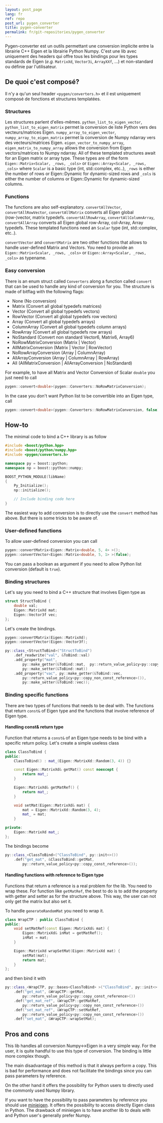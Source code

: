 ```yaml
---
layout: post_page
lang: fr
ref: repo
post_url: pygen_converter
title: pygen-converter
permalink: fr/git-repositories/pygen_converter
---
```


Pygen-converter est un outils permettant une conversion implicite entre la librairie C++ Eigen et la librairie Python Numpy.
C'est une lib avec uniquement des headers qui offre tous les bindings pour les types standards de Eigen (*e.g.* `MatrixXd`, `Vector3i`, `ArrayXXf`, ...) et non-standard ou définie par l'utilisateur.
<!--more-->

## De quoi c'est composé?
Il n'y a qu'un seul header `<pygen/converters.h>` et il est uniquement composé de fonctions et structures templatées.

### Structures
Les structures parlent d'elles-mêmes.
`python_list_to_eigen_vector`, `python_list_to_eigen_matrix` permet la conversion de liste Python vers des vecteurs/matrices Eigen.
`numpy_array_to_eigen_vector`, `numpy_array_to_eigen_matrix` permet la conversion de Numpy ndarray vers des vecteurs/matrices Eigen.
`eigen_vector_to_numpy_array`, `eigen_matrix_to_numpy_array` allows the conversion from Eigen vectors/matrices to Numpy ndarray.
All of these templated structures await for an Eigen matrix or array type. 
These types are of the form `Eigen::Matrix<Scalar, _rows, _cols>` or `Eigen::Array<Scalar, _rows, _cols>` where `Scalar` is a basic type (int, std::complex<float>, etc..), `_rows` is either the number of rows or Eigen::Dynamic for dynamic-sized rows and `_cols` is either the number of columns or Eigen::Dynamic for dynamic-sized columns.

### Functions
The functions are also self-explanatory. 
`convertAllVector`, `convertAllRowVector`, `convertAllMatrix` converts all Eigen global (row-)vector, matrix typedefs.
`convertAllRowArray`, `convertAllColumnArray`, `convertAllArray` converts all Eigen global row-Array, col-Array, Array typedefs.
These templated functions need an `Scalar` type (int, std::complex<float>, etc..).

`convertVector` and `convertMatrix` are two other functions that allows to handle user-defined Matrix and Vectors.
You need to provide an `Eigen::Matrix<Scalar, _rows, _cols>` or `Eigen::Array<Scalar, _rows, _cols>` as typename.

### Easy conversion
There is an enum struct called `Converters` along a function called `convert` that can be used to handle any kind of conversion for you.
The structure is made of bitflag with the following flags:
 * None (No conversion)
 * Matrix (Convert all global typedefs matrices)
 * Vector (Convert all global typedefs vectors)
 * RowVector (Convert all global typedefs row vectors)
 * Array (Convert all global typedefs arrays)
 * ColumnArray (Convert all global typedefs column arrays)
 * RowArray (Convert all global typedefs row arrays)
 * NoStandard (Convert non standard Vector6, Matrix6, Array6)
 * NoRowMatrixConversion (Matrix \| Vector)
 * AllMatrixConversion (Matrix \| Vector \| RowVector)
 * NoRowArrayConversion (Array \| ColumnArray)
 * AllArrayConversion (Array \| ColumnArray \| RowArray)
 * All (AllMatrixConversion \| AllArrayConversion \| NoStandard)

For example, to have all Matrix and Vector Conversion of Scalar `double` you just need to call

```c++
pygen::convert<double>(pygen::Converters::NoRowMatrixConversion);
```

In the case you don't want Python list to be convertible into an Eigen type, call

```c++
pygen::convert<double>(pygen::Converters::NoRowMatrixConversion, false);
```

## How-to
The minimal code to bind a C++ library is as follow

```c++
#include <boost/python.hpp>
#include <boost/python/numpy.hpp>
#include <pygen/converters.h>

namespace py = boost::python;
namespace np = boost::python::numpy;

BOOST_PYTHON_MODULE(libName)
{
    Py_Initialize();
    np::initialize();

    // Include binding code here
}
```

The easiest way to add conversion is to directly use the `convert` method has above. But there is some tricks to be aware of.

### User-defined functions
To allow user-defined conversion you can call

```c++
pygen::convertMatrix<Eigen::Matrix<double, 5, 4> >();
pygen::convertVector<Eigen::Matrix<double, 5, 1> >(false);
```

You can pass a boolean as argument if you need to allow Python list conversion (default is `true`).

### Binding structures
Let's say you need to bind a C++ structure that involves Eigen type as

```c++
struct StructToBind {
    double val;
    Eigen::MatrixXd mat;
    Eigen::Vector3f vec;
};
```

Let's create the bindings.

```c++
pygen::convertMatrix(Eigen::MatrixXd);
pygen::convertVector(Eigen::Vector3f);

py::class_<StructToBind>("StructToBind")
    .def_readwrite("val", &ToBind::val)
    .add_property("mat", 
        py::make_getter(&ToBind::mat,  py::return_value_policy<py::copy_non_const_reference>()), 
        py::make_setter(&ToBind::mat))
    .add_property("vac", py::make_getter(&ToBind::vec, 
        py::return_value_policy<py::copy_non_const_reference>()), 
        py::make_setter(&ToBind::vec));
```

### Binding specific functions
There are two types of functions that needs to be deal with.
The functions that return `const&` of Eigen type and the functions that involve reference of Eigen type.

#### Handling const& return type
Function that returns a `const&` of an Eigen type needs to be bind with a specific return policy.
Let's create a simple useless class

```c++
class ClassToBind {
public:
    ClassToBind() : mat_(Eigen::MatrixXd::Random(3, 4)) {}

    const Eigen::MatrixXd& getMat() const noexcept {
        return mat_;
    }

    Eigen::MatrixXd& getMatRef() {
        return mat_;
    }

    void setMat(Eigen::MatrixXd& mat) {
        mat = Eigen::MatrixXd::Random(3, 4);
        mat_ = mat;
    }

private:
    Eigen::MatrixXd mat_;
};
```

The bindings become

```c++
py::class_<ClassToBind>("ClassToBind", py::init<>())
    .def("get_mat", &ClassToBind::getMat, 
        py::return_value_policy<py::copy_const_reference>());
```

#### Handling functions with reference to Eigen type
Functions that return a reference is a real problem for the lib. 
You need to wrap these.
For function like `getMatRef`, the best to do is to add the property with getter and setter as for the structure above. This way, the user can not only get the matrix but also set it.

To handle `generateRandomMat` you need to wrap it.

```c++
class WrapCTP : public ClassToBind {
public:
    void setMatRef(const Eigen::MatrixXd& mat) {
        Eigen::MatrixXd& inMat = getMatRef();
        inMat = mat;
    }

    Eigen::MatrixXd wrapSetMat(Eigen::MatrixXd mat) {
        setMat(mat);
        return mat;
    }
};
```

and then bind it with

```c++
py::class_<WrapCTP, py::bases<ClassToBind> >("ClassToBind", py::init<>())
    .def("get_mat", &WrapCTP::getMat, 
        py::return_value_policy<py::copy_const_reference>())
    .def("get_mat_ref", &WrapCTP::getMatRef, 
        py::return_value_policy<py::copy_non_const_reference>())
    .def("set_mat_ref", &WrapCTP::setMatRef, 
        py::return_value_policy<py::copy_non_const_reference>())
    .def("set_mat", &WrapCTP::wrapSetMat);
```

## Pros and cons
This lib handles all conversion Numpy<->Eigen in a very simple way.
For the user, it is quite handful to use this type of conversion.
The binding is little more complex though.

The main disadvantage of this method is that it always perform a copy.
This is bad for performance and does not facilitate the bindings since you can pass parameters by reference.

On the other hand it offers the possibility for Python users to directly used the commonly used Numpy library.

If you want to have the possibility to pass parameters by reference you should use [minieigen](https://github.com/eudoxos/minieigen).
It offers the possibility to access directly Eigen class in Python.
The drawback of minieigen is to have another lib to deals with and Python user's generally prefer Numpy.